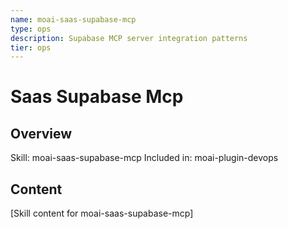 ```yaml
---
name: moai-saas-supabase-mcp
type: ops
description: Supabase MCP server integration patterns
tier: ops
---
```


# Saas Supabase Mcp

## Overview
Skill: moai-saas-supabase-mcp
Included in: moai-plugin-devops

## Content
[Skill content for moai-saas-supabase-mcp]
